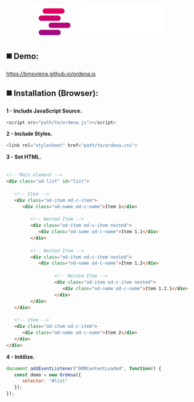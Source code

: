 <p align="center">
<img width="350" src="https://raw.githubusercontent.com/BMSVieira/ordena.js/main/demo/img/logo_white.png">
</p>

◼️ Demo:
-
https://bmsvieira.github.io/ordena.js

◼️ Installation (Browser):
-

<b>1 - Include JavaScript Source.</b>
```javascript
<script src="path/to/ordena.js"></script>
```
<b>2 - Include Styles.</b>
```javascript
<link rel="stylesheet" href="path/to/ordena.css">
```
<b>3 - Set HTML.</b>
```html

<!-- Main element -->
<div class="od-list" id="list">

   <!-- Item -->
   <div class="od-item od-c-item">
      <div class="od-name od-c-name">Item 1</div>
   
         <!-- Nested Item -->
         <div class="od-item od-c-item nested">
            <div class="od-name od-c-name">Item 1.1</div>
         </div>
   
         <!-- Nested Item -->
         <div class="od-item od-c-item nested">
            <div class="od-name od-c-name">Item 1.2</div>
      
                  <!-- Nested Item -->
                  <div class="od-item od-c-item nested">
                     <div class="od-name od-c-name">Item 1.2.1</div>
                  </div>
         </div>
   </div>

   <!-- Item -->
   <div class="od-item od-c-item">
      <div class="od-name od-c-name">Item 2</div>
   </div>
</div>
```
<b>4 - Initilize.</b>
```javascript
document.addEventListener("DOMContentLoaded", function() {
   const demo = new Ordena({
      selector: "#list"
   });
});
```
